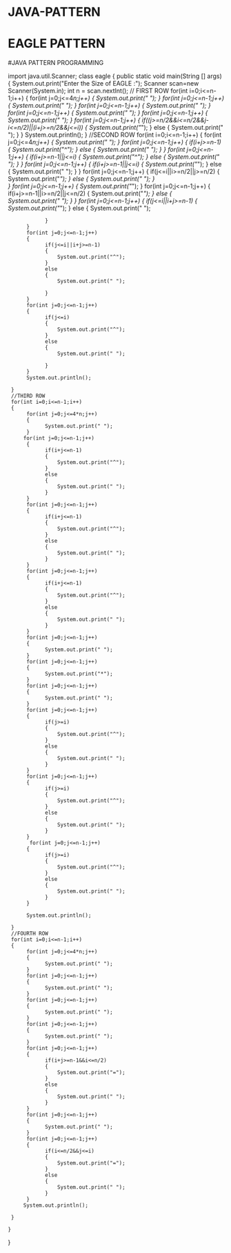 # JAVA-PATTERN
# EAGLE PATTERN
#JAVA PATTERN PROGRAMMING


























import java.util.Scanner;
class eagle
{
	public static void main(String [] args)
	{
	 System.out.print("Enter the Size of EAGLE :");
	 Scanner scan=new Scanner(System.in);
	 int n = scan.nextInt();
	 // FIRST ROW
	 for(int i=0;i<=n-1;i++)
	 {
	 	  for(int j=0;j<=4*n;j++)
	 	  {
	 	  		System.out.print(" ");
	 	  }
	 	  for(int j=0;j<=n-1;j++)
	 	  {
	 	  		System.out.print(" ");
	 	  }
	 	  for(int j=0;j<=n-1;j++)
	 	  {
	 	  		System.out.print(" ");
	 	  }
	 	  for(int j=0;j<=n-1;j++)
	 	  {
	 	  		System.out.print(" ");
	 	  }
	 	  for(int j=0;j<=n-1;j++)
	 	  {
	 	  		System.out.print(" ");
	 	  }
	 	  for(int j=0;j<=n-1;j++)
	 	  {
	 	  		if((j>=n/2&&i<=n/2&&j-i<=n/2)||(i+j>=n/2&&j<=i))
	 	  		{
	 	  			System.out.print("*");
	 	  		}
	 	  		else
	 	  		{
	 	  			System.out.print(" ");
	 	  		}
	 	  }
	 	  System.out.println();
	 }
	 //SECOND ROW
	 for(int i=0;i<=n-1;i++)
	 {
	 	  for(int j=0;j<=4*n;j++)
	 	  {
	 	  		System.out.print(" ");
	 	  }
	 	  for(int j=0;j<=n-1;j++)
	 	  {
	 	  		if(i+j>=n-1)
	 	  		{
	 	  			System.out.print("^");
	 	  		}
	 	  		else
	 	  		{
	 	  			System.out.print(" ");
	 	  		}
	 	  }
	 	   for(int j=0;j<=n-1;j++)
	 	  {
	 	  		if(i+j>=n-1||j<=i)
	 	  		{
	 	  			System.out.print("^");
	 	  		}
	 	  		else
	 	  		{
	 	  			System.out.print(" ");
	 	  		}
	 	  }
	 	 for(int j=0;j<=n-1;j++)
	 	  {
	 	  		if(i+j>=n-1||j<=i)
	 	  		{
	 	  			System.out.print("*");
	 	  		}
	 	  		else
	 	  		{
	 	  			System.out.print(" ");
	 	  		}
	 	  }
	 	  for(int j=0;j<=n-1;j++)
	 	  {
	 	  		if(j<=i||i>=n/2||j>=n/2)
	 	  		{
	 	  			System.out.print("*");
	 	  		}
	 	  		else
	 	  		{
	 	  			System.out.print(" ");
	 	  		}		
	 	  }
	 	  for(int j=0;j<=n-1;j++)
	 	  {
	 	  		System.out.print("*");
	 	  }
	 	  for(int j=0;j<=n-1;j++)
	 	  {
	 	  		if(i+j>=n-1||i>=n/2||j<=n/2)
	 	  		{
	 	  			System.out.print("*");
	 	  		}
	 	  		else
	 	  		{
	 	  			System.out.print(" ");
	 	  		}
	 	  }
	 	  for(int j=0;j<=n-1;j++)
	 	  {
	 	  		if(j<=i||i+j>=n-1)
	 	  		{
	 	  			System.out.print("*");
	 	  		}
	 	  		else
	 	  		{
	 	  			System.out.print(" ");

	 	  		}
	 	  }
	 	  for(int j=0;j<=n-1;j++)
	 	  {
	 	  		if(j<=i||i+j>=n-1)
	 	  		{
	 	  			System.out.print("^");
	 	  		}
	 	  		else
	 	  		{
	 	  			System.out.print(" ");

	 	  		}
	 	  }
	 	  for(int j=0;j<=n-1;j++)
	 	  {
	 	  		if(j<=i)
	 	  		{
	 	  			System.out.print("^");
	 	  		}
	 	  		else
	 	  		{
	 	  			System.out.print(" ");

	 	  		}
	 	  }
	 	  System.out.println();

	 }
	 //THIRD ROW
	 for(int i=0;i<=n-1;i++)
	 {
	 	  for(int j=0;j<=4*n;j++)
	 	  {
	 	  		System.out.print(" ");
	 	  }
	 	 for(int j=0;j<=n-1;j++)
	 	  {
	 	  		if(i+j<=n-1)
	 	  		{
	 	  			System.out.print("^");
	 	  		}
	 	  		else
	 	  		{
	 	  			System.out.print(" ");
	 	  		}
	 	  }
	 	  for(int j=0;j<=n-1;j++)
	 	  {
	 	  		if(i+j<=n-1)
	 	  		{
	 	  			System.out.print("^");
	 	  		}
	 	  		else
	 	  		{
	 	  			System.out.print(" ");
	 	  		}
	 	  }
	 	  for(int j=0;j<=n-1;j++)
	 	  {
	 	  		if(i+j<=n-1)
	 	  		{
	 	  			System.out.print("^");
	 	  		}
	 	  		else
	 	  		{
	 	  			System.out.print(" ");
	 	  		}
	 	  }
	 	  for(int j=0;j<=n-1;j++)
	 	  {
	 	  		System.out.print(" ");
	 	  }
	 	  for(int j=0;j<=n-1;j++)
	 	  {
	 	  		System.out.print("*");
	 	  }
	 	  for(int j=0;j<=n-1;j++)
	 	  {
	 	  		System.out.print(" ");
	 	  }
	 	  for(int j=0;j<=n-1;j++)
	 	  {
	 	  		if(j>=i)
	 	  		{
	 	  			System.out.print("^");
	 	  		}
	 	  		else
	 	  		{
	 	  			System.out.print(" ");
	 	  		}
	 	  }
	 	  for(int j=0;j<=n-1;j++)
	 	  {
	 	  		if(j>=i)
	 	  		{
	 	  			System.out.print("^");
	 	  		}
	 	  		else
	 	  		{
	 	  			System.out.print(" ");
	 	  		}
	 	  }
	 	   for(int j=0;j<=n-1;j++)
	 	  {
	 	  		if(j>=i)
	 	  		{
	 	  			System.out.print("^");
	 	  		}
	 	  		else
	 	  		{
	 	  			System.out.print(" ");
	 	  		}
	 	  }

	 	  System.out.println();

	 }
	 //FOURTH ROW
	 for(int i=0;i<=n-1;i++)
	 {
	 	  for(int j=0;j<=4*n;j++)
	 	  {
	 	  		System.out.print(" ");
	 	  }
	 	  for(int j=0;j<=n-1;j++)
	 	  {
	 	  		System.out.print(" ");
	 	  }
	 	  for(int j=0;j<=n-1;j++)
	 	  {
	 	  		System.out.print(" ");
	 	  }
	 	  for(int j=0;j<=n-1;j++)
	 	  {
	 	  		System.out.print(" ");
	 	  }
	 	  for(int j=0;j<=n-1;j++)
	 	  {
	 	  		if(i+j>=n-1&&i<=n/2)
	 	  		{
	 	  			System.out.print("=");
	 	  		}
	 	  		else
	 	  		{
	 	  			System.out.print(" ");
	 	  		}
	 	  }
	 	  for(int j=0;j<=n-1;j++)
	 	  {
	 	  		System.out.print(" ");
	 	  }
	 	  for(int j=0;j<=n-1;j++)
	 	  {
	 	  		if(i<=n/2&&j<=i)
	 	  		{
	 	  			System.out.print("=");
	 	  		}
	 	  		else
	 	  		{
	 	  			System.out.print(" ");
	 	  		}
	 	  }
	 	 System.out.println();

	 }
	 
	}
}
